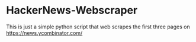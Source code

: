 # HackerNews-Webscraper
This is just a simple python script that web scrapes the first three pages on https://news.ycombinator.com/

